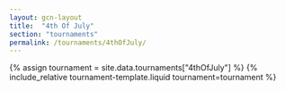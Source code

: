```yaml
---
layout: gcn-layout
title:  "4th Of July"
section: "tournaments"
permalink: /tournaments/4thOfJuly/
---
```


{% assign tournament = site.data.tournaments["4thOfJuly"] %}
{% include_relative tournament-template.liquid tournament=tournament %}
